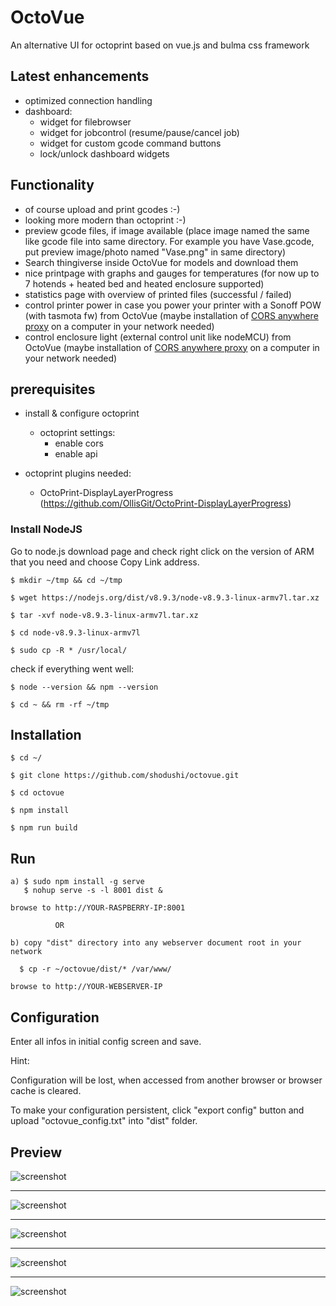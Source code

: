 # OctoVue

An alternative UI for octoprint based on vue.js and bulma css framework

## Latest enhancements
 - optimized connection handling
 - dashboard:
   - widget for filebrowser
   - widget for jobcontrol (resume/pause/cancel job)
   - widget for custom gcode command buttons
   - lock/unlock dashboard widgets

## Functionality
 - of course upload and print gcodes :-)
 - looking more modern than octoprint :-)
 - preview gcode files, if image available (place image named the same like gcode file into same directory. For example you have Vase.gcode, put preview image/photo named "Vase.png" in same directory)
 - Search thingiverse inside OctoVue for models and download them
 - nice printpage with graphs and gauges for temperatures (for now up to 7 hotends + heated bed and heated enclosure supported)
 - statistics page with overview of printed files (successful / failed)
 - control printer power in case you power your printer with a Sonoff POW (with tasmota fw) from OctoVue (maybe installation of <a href="https://github.com/Rob--W/cors-anywhere" target="_blank">CORS anywhere proxy</a> on a computer in your network needed)
 - control enclosure light (external control unit like nodeMCU) from OctoVue (maybe installation of <a href="https://github.com/Rob--W/cors-anywhere" target="_blank">CORS anywhere proxy</a> on a computer in your network needed)


## prerequisites

* install & configure octoprint
  * octoprint settings:
  	* enable cors
  	* enable api

* octoprint plugins needed:
  * OctoPrint-DisplayLayerProgress (https://github.com/OllisGit/OctoPrint-DisplayLayerProgress)


### Install NodeJS

Go to node.js download page and check right click on the version of ARM that you need and choose Copy Link address.

```$ mkdir ~/tmp && cd ~/tmp```

```$ wget https://nodejs.org/dist/v8.9.3/node-v8.9.3-linux-armv7l.tar.xz```

```$ tar -xvf node-v8.9.3-linux-armv7l.tar.xz```

```$ cd node-v8.9.3-linux-armv7l```

```$ sudo cp -R * /usr/local/```



check if everything went well:

```$ node --version && npm --version```

```$ cd ~ && rm -rf ~/tmp```



## Installation
```$ cd ~/```

```$ git clone https://github.com/shodushi/octovue.git```

```$ cd octovue```

```$ npm install```

```$ npm run build```



## Run

```
a) $ sudo npm install -g serve
   $ nohup serve -s -l 8001 dist &

browse to http://YOUR-RASPBERRY-IP:8001

          OR

b) copy "dist" directory into any webserver document root in your network

  $ cp -r ~/octovue/dist/* /var/www/

browse to http://YOUR-WEBSERVER-IP
```

## Configuration

Enter all infos in initial config screen and save.

Hint:

Configuration will be lost, when accessed from another browser or browser cache is cleared.

To make your configuration persistent, click "export config" button
and upload "octovue_config.txt" into "dist" folder.





## Preview
![screenshot](screenshots/screen0.png)

<hr />

![screenshot](screenshots/screen1.png)

<hr />

![screenshot](screenshots/screen2.png)

<hr />

![screenshot](screenshots/screen3.png)

<hr />

![screenshot](screenshots/screen4.png)
